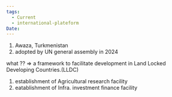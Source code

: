 ```yaml
---
tags:
  - Current
  - international-plateform
Date:
---
```

1. Awaza, Turkmenistan
2. adopted by UN general assembly in 2024

what  ?? => a framework to facilitate development in Land Locked Developing Countries.(LLDC)
1. establishment of Agricultural research facility
2. eatablishment of Infra. investment finance facility